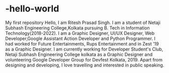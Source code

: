 # -hello-world
My first repository
Hello, I am Ritesh Prasad Singh. I am a student of Netaji Subhash Engineering College,Kolkata pursuing B. Tech in Information Technology(2018-2022). I am a Graphic Designer, UI/UX Designer, Web Developer,Google Assistant Action Developer and Python Programmer.
    I had worked for Future Entertainments, Rups Entertainment and in Zest '19 as a Graphic Designer. I am currently working for Developer Student's Club, Netaji Subhash Engineering College kolkata as a Graphic Designer and volunteering Google Developer Group for Devfest Kolkata, 2019.
    Apart from designing and developing, I love travelling and interested in public speaking. 
